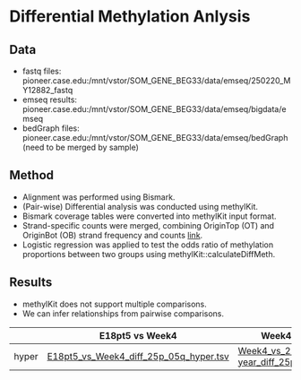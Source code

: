 
# Differential Methylation Anlysis 
## Data
- fastq files: pioneer.case.edu:/mnt/vstor/SOM_GENE_BEG33/data/emseq/250220_MY12882_fastq
- emseq results: pioneer.case.edu:/mnt/vstor/SOM_GENE_BEG33/data/emseq/bigdata/emseq
- bedGraph files: pioneer.case.edu:/mnt/vstor/SOM_GENE_BEG33/data/emseq/bedGraph (need to be merged by sample)

## Method
- Alignment was performed using Bismark.
- (Pair-wise) Differential analysis was conducted using methylKit.
- Bismark coverage tables were converted into methylKit input format.
- Strand-specific counts were merged, combining OriginTop (OT) and OriginBot (OB) strand frequency and counts [link](figures).
- Logistic regression was applied to test the odds ratio of methylation proportions between two groups using methylKit::calculateDiffMeth.

## Results
- methylKit does not support multiple comparisons.
- We can infer relationships from pairwise comparisons.

| | E18pt5 vs Week4 | Week4 vs 2-year | E18pt5 vs 2-year |
|-|-|-|-| 
| hyper |[E18pt5_vs_Week4_diff_25p_05q_hyper.tsv](post/2025-04-04/E18pt5_vs_Week4_diff_25p_05q_hyper.tsv)|[Week4_vs_2-year_diff_25p_05q_hyper.tsv](post/2025-04-04/Week4_vs_2-year_diff_25p_05q_hyper.tsv)|[E18pt5_vs_2-year_diff_25p_05q_hyper.tsv](post/2025-04-04/E18pt5_vs_2-year_diff_25p_05q_hyper.tsv)|
